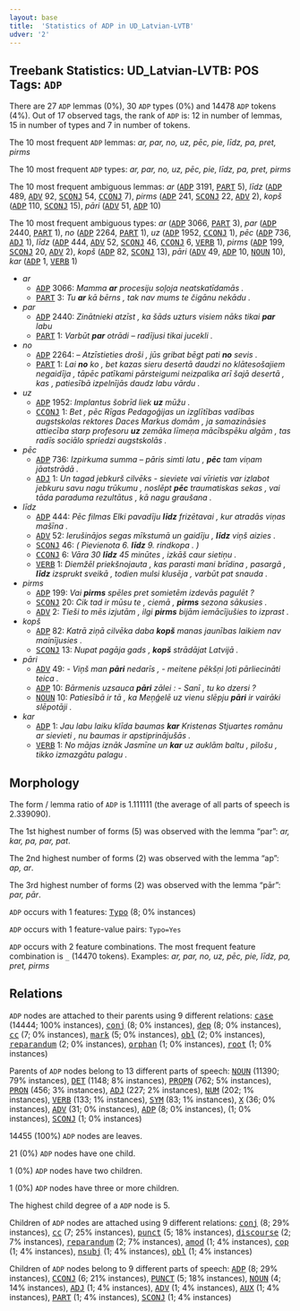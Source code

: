 ```yaml
---
layout: base
title:  'Statistics of ADP in UD_Latvian-LVTB'
udver: '2'
---
```


## Treebank Statistics: UD_Latvian-LVTB: POS Tags: `ADP`

There are 27 `ADP` lemmas (0%), 30 `ADP` types (0%) and 14478 `ADP` tokens (4%).
Out of 17 observed tags, the rank of `ADP` is: 12 in number of lemmas, 15 in number of types and 7 in number of tokens.

The 10 most frequent `ADP` lemmas: <em>ar, par, no, uz, pēc, pie, līdz, pa, pret, pirms</em>

The 10 most frequent `ADP` types:  <em>ar, par, no, uz, pēc, pie, līdz, pa, pret, pirms</em>

The 10 most frequent ambiguous lemmas: <em>ar</em> (<tt><a href="lv_lvtb-pos-ADP.html">ADP</a></tt> 3191, <tt><a href="lv_lvtb-pos-PART.html">PART</a></tt> 5), <em>līdz</em> (<tt><a href="lv_lvtb-pos-ADP.html">ADP</a></tt> 489, <tt><a href="lv_lvtb-pos-ADV.html">ADV</a></tt> 92, <tt><a href="lv_lvtb-pos-SCONJ.html">SCONJ</a></tt> 54, <tt><a href="lv_lvtb-pos-CCONJ.html">CCONJ</a></tt> 7), <em>pirms</em> (<tt><a href="lv_lvtb-pos-ADP.html">ADP</a></tt> 241, <tt><a href="lv_lvtb-pos-SCONJ.html">SCONJ</a></tt> 22, <tt><a href="lv_lvtb-pos-ADV.html">ADV</a></tt> 2), <em>kopš</em> (<tt><a href="lv_lvtb-pos-ADP.html">ADP</a></tt> 110, <tt><a href="lv_lvtb-pos-SCONJ.html">SCONJ</a></tt> 15), <em>pāri</em> (<tt><a href="lv_lvtb-pos-ADV.html">ADV</a></tt> 51, <tt><a href="lv_lvtb-pos-ADP.html">ADP</a></tt> 10)

The 10 most frequent ambiguous types:  <em>ar</em> (<tt><a href="lv_lvtb-pos-ADP.html">ADP</a></tt> 3066, <tt><a href="lv_lvtb-pos-PART.html">PART</a></tt> 3), <em>par</em> (<tt><a href="lv_lvtb-pos-ADP.html">ADP</a></tt> 2440, <tt><a href="lv_lvtb-pos-PART.html">PART</a></tt> 1), <em>no</em> (<tt><a href="lv_lvtb-pos-ADP.html">ADP</a></tt> 2264, <tt><a href="lv_lvtb-pos-PART.html">PART</a></tt> 1), <em>uz</em> (<tt><a href="lv_lvtb-pos-ADP.html">ADP</a></tt> 1952, <tt><a href="lv_lvtb-pos-CCONJ.html">CCONJ</a></tt> 1), <em>pēc</em> (<tt><a href="lv_lvtb-pos-ADP.html">ADP</a></tt> 736, <tt><a href="lv_lvtb-pos-ADJ.html">ADJ</a></tt> 1), <em>līdz</em> (<tt><a href="lv_lvtb-pos-ADP.html">ADP</a></tt> 444, <tt><a href="lv_lvtb-pos-ADV.html">ADV</a></tt> 52, <tt><a href="lv_lvtb-pos-SCONJ.html">SCONJ</a></tt> 46, <tt><a href="lv_lvtb-pos-CCONJ.html">CCONJ</a></tt> 6, <tt><a href="lv_lvtb-pos-VERB.html">VERB</a></tt> 1), <em>pirms</em> (<tt><a href="lv_lvtb-pos-ADP.html">ADP</a></tt> 199, <tt><a href="lv_lvtb-pos-SCONJ.html">SCONJ</a></tt> 20, <tt><a href="lv_lvtb-pos-ADV.html">ADV</a></tt> 2), <em>kopš</em> (<tt><a href="lv_lvtb-pos-ADP.html">ADP</a></tt> 82, <tt><a href="lv_lvtb-pos-SCONJ.html">SCONJ</a></tt> 13), <em>pāri</em> (<tt><a href="lv_lvtb-pos-ADV.html">ADV</a></tt> 49, <tt><a href="lv_lvtb-pos-ADP.html">ADP</a></tt> 10, <tt><a href="lv_lvtb-pos-NOUN.html">NOUN</a></tt> 10), <em>kar</em> (<tt><a href="lv_lvtb-pos-ADP.html">ADP</a></tt> 1, <tt><a href="lv_lvtb-pos-VERB.html">VERB</a></tt> 1)


* <em>ar</em>
  * <tt><a href="lv_lvtb-pos-ADP.html">ADP</a></tt> 3066: <em>Mamma <b>ar</b> procesiju soļoja neatskatīdamās .</em>
  * <tt><a href="lv_lvtb-pos-PART.html">PART</a></tt> 3: <em>Tu <b>ar</b> kā bērns , tak nav mums te čigānu nekādu .</em>
* <em>par</em>
  * <tt><a href="lv_lvtb-pos-ADP.html">ADP</a></tt> 2440: <em>Zinātnieki atzīst , ka šāds uzturs visiem nāks tikai <b>par</b> labu</em>
  * <tt><a href="lv_lvtb-pos-PART.html">PART</a></tt> 1: <em>Varbūt <b>par</b> otrādi – radījusi tikai jucekli .</em>
* <em>no</em>
  * <tt><a href="lv_lvtb-pos-ADP.html">ADP</a></tt> 2264: <em>– Atzīstieties droši , jūs gribat bēgt pati <b>no</b> sevis .</em>
  * <tt><a href="lv_lvtb-pos-PART.html">PART</a></tt> 1: <em>Lai <b>no</b> ko , bet kazas sieru desertā daudzi no klātesošajiem negaidīja , tāpēc patīkami pārsteigumi neizpalika arī šajā desertā , kas , patiesībā izpelnījās daudz labu vārdu .</em>
* <em>uz</em>
  * <tt><a href="lv_lvtb-pos-ADP.html">ADP</a></tt> 1952: <em>Implantus šobrīd liek <b>uz</b> mūžu .</em>
  * <tt><a href="lv_lvtb-pos-CCONJ.html">CCONJ</a></tt> 1: <em>Bet , pēc Rīgas Pedagoģijas un izglītības vadības augstskolas rektores Daces Markus domām , ja samazināsies attiecība starp profesoru <b>uz</b> zemāka līmeņa mācībspēku algām , tas radīs sociālo spriedzi augstskolās .</em>
* <em>pēc</em>
  * <tt><a href="lv_lvtb-pos-ADP.html">ADP</a></tt> 736: <em>Izpirkuma summa – pāris simti latu , <b>pēc</b> tam viņam jāatstrādā .</em>
  * <tt><a href="lv_lvtb-pos-ADJ.html">ADJ</a></tt> 1: <em>Un tagad jebkurš cilvēks - sieviete vai vīrietis var izlabot jebkuru savu nagu trūkumu , noslēpt <b>pēc</b> traumatiskas sekas , vai tāda paraduma rezultātus , kā nagu graušana .</em>
* <em>līdz</em>
  * <tt><a href="lv_lvtb-pos-ADP.html">ADP</a></tt> 444: <em>Pēc filmas Elki pavadīju <b>līdz</b> frizētavai , kur atradās viņas mašīna .</em>
  * <tt><a href="lv_lvtb-pos-ADV.html">ADV</a></tt> 52: <em>Ierušinājos segas mīkstumā un gaidīju , <b>līdz</b> viņš aizies .</em>
  * <tt><a href="lv_lvtb-pos-SCONJ.html">SCONJ</a></tt> 46: <em>( Pievienota 6. <b>līdz</b> 9. rindkopa . )</em>
  * <tt><a href="lv_lvtb-pos-CCONJ.html">CCONJ</a></tt> 6: <em>Vāra 30 <b>līdz</b> 45 minūtes , izkāš caur sietiņu .</em>
  * <tt><a href="lv_lvtb-pos-VERB.html">VERB</a></tt> 1: <em>Diemžēl priekšnojauta , kas parasti mani brīdina , pasargā , <b>līdz</b> izsprukt sveikā , todien mulsi klusēja , varbūt pat snauda .</em>
* <em>pirms</em>
  * <tt><a href="lv_lvtb-pos-ADP.html">ADP</a></tt> 199: <em>Vai <b>pirms</b> spēles pret somietēm izdevās pagulēt ?</em>
  * <tt><a href="lv_lvtb-pos-SCONJ.html">SCONJ</a></tt> 20: <em>Cik tad ir mūsu te , ciemā , <b>pirms</b> sezona sākusies .</em>
  * <tt><a href="lv_lvtb-pos-ADV.html">ADV</a></tt> 2: <em>Tieši to mēs izjutām , ilgi <b>pirms</b> bijām iemācījušies to izprast .</em>
* <em>kopš</em>
  * <tt><a href="lv_lvtb-pos-ADP.html">ADP</a></tt> 82: <em>Katrā ziņā cilvēka daba <b>kopš</b> manas jaunības laikiem nav mainījusies .</em>
  * <tt><a href="lv_lvtb-pos-SCONJ.html">SCONJ</a></tt> 13: <em>Nupat pagāja gads , <b>kopš</b> strādājat Latvijā .</em>
* <em>pāri</em>
  * <tt><a href="lv_lvtb-pos-ADV.html">ADV</a></tt> 49: <em>- Viņš man <b>pāri</b> nedarīs , - meitene pēkšņi ļoti pārliecināti teica .</em>
  * <tt><a href="lv_lvtb-pos-ADP.html">ADP</a></tt> 10: <em>Bārmenis uzsauca <b>pāri</b> zālei : - Sanī , tu ko dzersi ?</em>
  * <tt><a href="lv_lvtb-pos-NOUN.html">NOUN</a></tt> 10: <em>Patiesībā ir tā , ka Meņģelē uz vienu slēpju <b>pāri</b> ir vairāki slēpotāji .</em>
* <em>kar</em>
  * <tt><a href="lv_lvtb-pos-ADP.html">ADP</a></tt> 1: <em>Jau labu laiku klīda baumas <b>kar</b> Kristenas Stjuartes romānu ar sievieti , nu baumas ir apstiprinājušās .</em>
  * <tt><a href="lv_lvtb-pos-VERB.html">VERB</a></tt> 1: <em>No mājas iznāk Jasmīne un <b>kar</b> uz auklām baltu , pilošu , tikko izmazgātu palagu .</em>

## Morphology

The form / lemma ratio of `ADP` is 1.111111 (the average of all parts of speech is 2.339090).

The 1st highest number of forms (5) was observed with the lemma “par”: <em>ar, kar, pa, par, pat</em>.

The 2nd highest number of forms (2) was observed with the lemma “ap”: <em>ap, ar</em>.

The 3rd highest number of forms (2) was observed with the lemma “pār”: <em>par, pār</em>.

`ADP` occurs with 1 features: <tt><a href="lv_lvtb-feat-Typo.html">Typo</a></tt> (8; 0% instances)

`ADP` occurs with 1 feature-value pairs: `Typo=Yes`

`ADP` occurs with 2 feature combinations.
The most frequent feature combination is `_` (14470 tokens).
Examples: <em>ar, par, no, uz, pēc, pie, līdz, pa, pret, pirms</em>


## Relations

`ADP` nodes are attached to their parents using 9 different relations: <tt><a href="lv_lvtb-dep-case.html">case</a></tt> (14444; 100% instances), <tt><a href="lv_lvtb-dep-conj.html">conj</a></tt> (8; 0% instances), <tt><a href="lv_lvtb-dep-dep.html">dep</a></tt> (8; 0% instances), <tt><a href="lv_lvtb-dep-cc.html">cc</a></tt> (7; 0% instances), <tt><a href="lv_lvtb-dep-mark.html">mark</a></tt> (5; 0% instances), <tt><a href="lv_lvtb-dep-obl.html">obl</a></tt> (2; 0% instances), <tt><a href="lv_lvtb-dep-reparandum.html">reparandum</a></tt> (2; 0% instances), <tt><a href="lv_lvtb-dep-orphan.html">orphan</a></tt> (1; 0% instances), <tt><a href="lv_lvtb-dep-root.html">root</a></tt> (1; 0% instances)

Parents of `ADP` nodes belong to 13 different parts of speech: <tt><a href="lv_lvtb-pos-NOUN.html">NOUN</a></tt> (11390; 79% instances), <tt><a href="lv_lvtb-pos-DET.html">DET</a></tt> (1148; 8% instances), <tt><a href="lv_lvtb-pos-PROPN.html">PROPN</a></tt> (762; 5% instances), <tt><a href="lv_lvtb-pos-PRON.html">PRON</a></tt> (456; 3% instances), <tt><a href="lv_lvtb-pos-ADJ.html">ADJ</a></tt> (227; 2% instances), <tt><a href="lv_lvtb-pos-NUM.html">NUM</a></tt> (202; 1% instances), <tt><a href="lv_lvtb-pos-VERB.html">VERB</a></tt> (133; 1% instances), <tt><a href="lv_lvtb-pos-SYM.html">SYM</a></tt> (83; 1% instances), <tt><a href="lv_lvtb-pos-X.html">X</a></tt> (36; 0% instances), <tt><a href="lv_lvtb-pos-ADV.html">ADV</a></tt> (31; 0% instances), <tt><a href="lv_lvtb-pos-ADP.html">ADP</a></tt> (8; 0% instances),  (1; 0% instances), <tt><a href="lv_lvtb-pos-SCONJ.html">SCONJ</a></tt> (1; 0% instances)

14455 (100%) `ADP` nodes are leaves.

21 (0%) `ADP` nodes have one child.

1 (0%) `ADP` nodes have two children.

1 (0%) `ADP` nodes have three or more children.

The highest child degree of a `ADP` node is 5.

Children of `ADP` nodes are attached using 9 different relations: <tt><a href="lv_lvtb-dep-conj.html">conj</a></tt> (8; 29% instances), <tt><a href="lv_lvtb-dep-cc.html">cc</a></tt> (7; 25% instances), <tt><a href="lv_lvtb-dep-punct.html">punct</a></tt> (5; 18% instances), <tt><a href="lv_lvtb-dep-discourse.html">discourse</a></tt> (2; 7% instances), <tt><a href="lv_lvtb-dep-reparandum.html">reparandum</a></tt> (2; 7% instances), <tt><a href="lv_lvtb-dep-amod.html">amod</a></tt> (1; 4% instances), <tt><a href="lv_lvtb-dep-cop.html">cop</a></tt> (1; 4% instances), <tt><a href="lv_lvtb-dep-nsubj.html">nsubj</a></tt> (1; 4% instances), <tt><a href="lv_lvtb-dep-obl.html">obl</a></tt> (1; 4% instances)

Children of `ADP` nodes belong to 9 different parts of speech: <tt><a href="lv_lvtb-pos-ADP.html">ADP</a></tt> (8; 29% instances), <tt><a href="lv_lvtb-pos-CCONJ.html">CCONJ</a></tt> (6; 21% instances), <tt><a href="lv_lvtb-pos-PUNCT.html">PUNCT</a></tt> (5; 18% instances), <tt><a href="lv_lvtb-pos-NOUN.html">NOUN</a></tt> (4; 14% instances), <tt><a href="lv_lvtb-pos-ADJ.html">ADJ</a></tt> (1; 4% instances), <tt><a href="lv_lvtb-pos-ADV.html">ADV</a></tt> (1; 4% instances), <tt><a href="lv_lvtb-pos-AUX.html">AUX</a></tt> (1; 4% instances), <tt><a href="lv_lvtb-pos-PART.html">PART</a></tt> (1; 4% instances), <tt><a href="lv_lvtb-pos-SCONJ.html">SCONJ</a></tt> (1; 4% instances)

